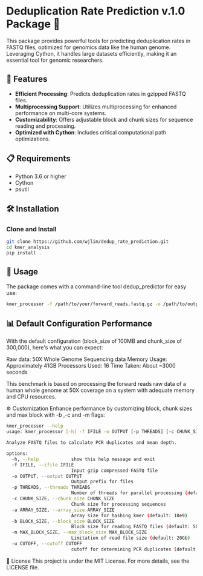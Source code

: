 # Deduplication Rate Prediction v.1.0 Package 🧬

This package provides powerful tools for predicting deduplication rates in FASTQ files, optimized for genomics data like the human genome. Leveraging Cython, it handles large datasets efficiently, making it an essential tool for genomic researchers.

## 🌟 Features

- **Efficient Processing**: Predicts deduplication rates in gzipped FASTQ files.
- **Multiprocessing Support**: Utilizes multiprocessing for enhanced performance on multi-core systems.
- **Customizability**: Offers adjustable block and chunk sizes for sequence reading and processing.
- **Optimized with Cython**: Includes critical computational path optimizations.

## 📋 Requirements

- Python 3.6 or higher
- Cython
- psutil

## 🛠 Installation

### Clone and Install

```bash
git clone https://github.com/wjlim/dedup_rate_prediction.git
cd kmer_analysis
pip install .
```
## 🚀 Usage
The package comes with a command-line tool dedup_predictor for easy use:
```bash
kmer_processor -f /path/to/your/forward_reads.fastq.gz -o /path/to/output_prefix
```
## 📊 Default Configuration Performance
With the default configuration (block_size of 100MB and chunk_size of 300,000), here's what you can expect:

Raw data: 50X Whole Genome Sequencing data
Memory Usage: Approximately 41GB
Processors Used: 16
Time Taken: About ~3000 seconds

This benchmark is based on processing the forward reads raw data of a human whole genome at 50X coverage on a system with adequate memory and CPU resources.

⚙️ Customization
Enhance performance by customizing block, chunk sizes and max block with -b ,-c and -m flags:

```bash
kmer_processor --help
usage: kmer_processor [-h] -f IFILE -o OUTPUT [-p THREADS] [-c CHUNK_SIZE] [-a ARRAY_SIZE] [-b BLOCK_SIZE] [-m MAX_BLOCK_SIZE] [-u CUTOFF]

Analyze FASTQ files to calculate PCR duplicates and mean depth.

options:
  -h, --help            show this help message and exit
  -f IFILE, --ifile IFILE
                        Input gzip compressed FASTQ file
  -o OUTPUT, --output OUTPUT
                        Output prefix for files
  -p THREADS, --threads THREADS
                        Number of threads for parallel processing (default: 8)
  -c CHUNK_SIZE, --chunk_size CHUNK_SIZE
                        Chunk size for processing sequences
  -a ARRAY_SIZE, --array_size ARRAY_SIZE
                        Array size for hashing kmer (default: 10e9)
  -b BLOCK_SIZE, --block_size BLOCK_SIZE
                        Block size for reading FASTQ files (default: 500MB)
  -m MAX_BLOCK_SIZE, --max_block_size MAX_BLOCK_SIZE
                        Limitation of read file size (default: 20Gb)
  -u CUTOFF, --cutoff CUTOFF
                        cutoff for determining PCR duplicates (default: 2)
```

📄 License
This project is under the MIT License. For more details, see the LICENSE file.
